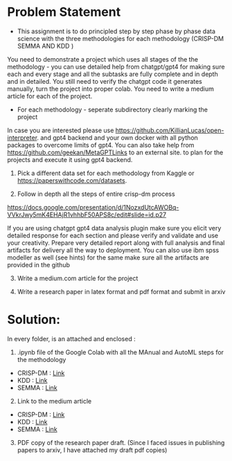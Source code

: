 # Problem Statement

*  This assignment is to do principled step by step phase by phase data science with the three methodologies for each methodology (CRISP-DM SEMMA AND KDD )

You need to demonstrate a project which uses all stages of the the methodology - you can use detailed help from chatgpt/gpt4 for making sure each and every stage and all the subtasks are fully complete and in depth and in detailed. You still need to verify the chatgpt code it generates manually, turn the project into proper colab. You need to write a medium article for each of the project. 

* For each methodology - seperate subdirectory clearly marking the project

In case you are interested please use https://github.com/KillianLucas/open-interpreter. and gpt4 backend and your own docker with all python packages to overcome limits of gpt4. You can also take help from https://github.com/geekan/MetaGPTLinks to an external site. to plan for the projects and execute it using gpt4 backend.

1. Pick a different data set for each methodology from Kaggle or https://paperswithcode.com/datasets.

2.  Follow in depth all the steps of entire crisp-dm process

https://docs.google.com/presentation/d/1NozxdUtcAWOBq-VVkrJwy5mK4EHAjR1vhhbF50APS8c/edit#slide=id.p27

If you are using chatgpt gpt4 data analysis plugin make sure you elicit very detailed response for each section and please verify and validate and use your creativity. Prepare very detailed report along with full analysis and final artifacts for delivery all the way to deployment. You can also use ibm spss modeller as well (see hints) for the same make sure all the artifacts are provided in the github

3. Write a medium.com article for the project

4. Write a research paper in latex format and pdf format and submit in arxiv



# Solution:
In every folder, is an attached and enclosed :
1. .ipynb file of the Google Colab with all the MAnual and AutoML steps for the methodology
* CRISP-DM : [Link](https://github.com/aditipatil0711/SJSU_Masters_Assignments/blob/79770cb32fa80e1f8c86149866970e76b377c688/CMPE255_Data_Mining/Assignment%203/CRISP-DM/CRISP_DM_with_AutoML.ipynb)
* KDD : [Link](https://github.com/aditipatil0711/SJSU_Masters_Assignments/blob/79770cb32fa80e1f8c86149866970e76b377c688/CMPE255_Data_Mining/Assignment%203/KDD/KDD_with_AutoML.ipynb)
* SEMMA : [Link](https://github.com/aditipatil0711/SJSU_Masters_Assignments/blob/79770cb32fa80e1f8c86149866970e76b377c688/CMPE255_Data_Mining/Assignment%203/SEMMA/SEMMA_with_AutoML.ipynb)

2. Link to the medium article
* CRISP-DM : [Link](https://addy07.medium.com/harnessing-manual-and-automated-methodologies-for-intent-recognition-a-comprehensive-analysis-of-7232b59ea99b)
* KDD : [Link](https://addy07.medium.com/rhythms-of-discovery-a-comparative-dance-through-music-descriptions-using-manual-and-automated-7295cad2a9f3)
* SEMMA : [Link](https://addy07.medium.com/deciphering-cinema-secrets-analyzing-movie-data-with-semma-and-automl-cc4346b372cd)

3. PDF copy of the research paper draft. (Since I faced issues in publishing papers to arxiv, I have attached my draft pdf copies)

 
